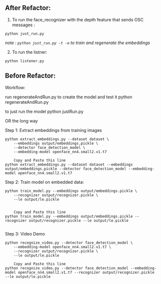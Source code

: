## After Refactor:

1) To run the face_recognizer with the depth feature that sends OSC messages :
```
python just_run.py
```
_note : `python just_run.py -t -e` to train and regenerate the embeddings_

2) To run the listner:
```
python listener.py
```

## Before Refactor: 

Workflow:

run regenerateAndRun.py to create the model and test it
python regenerateAndRun.py

to just run the model
python justRun.py

OR the long way

Step 1: Extract embeddings from training images
```
python extract_embeddings.py --dataset dataset \
	--embeddings output/embeddings.pickle \
	--detector face_detection_model \
	--embedding-model openface_nn4.small2.v1.t7
	
	Copy and Paste this line
python extract_embeddings.py --dataset dataset --embeddings output/embeddings.pickle --detector face_detection_model --embedding-model openface_nn4.small2.v1.t7

```

Step 2: Train model on embedded data:
```
python train_model.py --embeddings output/embeddings.pickle \
	--recognizer output/recognizer.pickle \
	--le output/le.pickle
	
	
	Copy and Paste this line
python train_model.py --embeddings output/embeddings.pickle --recognizer output/recognizer.pickle --le output/le.pickle
	
```

Step 3: Video Demo
```
python recognize_video.py --detector face_detection_model \
	--embedding-model openface_nn4.small2.v1.t7 \
	--recognizer output/recognizer.pickle \
	--le output/le.pickle
	
	Copy and Paste this line
python recognize_video.py --detector face_detection_model --embedding-model openface_nn4.small2.v1.t7 --recognizer output/recognizer.pickle --le output/le.pickle
```

